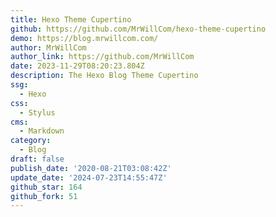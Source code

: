 ```yaml
---
title: Hexo Theme Cupertino
github: https://github.com/MrWillCom/hexo-theme-cupertino
demo: https://blog.mrwillcom.com/
author: MrWillCom
author_link: https://github.com/MrWillCom
date: 2023-11-29T08:20:23.804Z
description: The Hexo Blog Theme Cupertino
ssg:
  - Hexo
css:
  - Stylus
cms:
  - Markdown
category:
  - Blog
draft: false
publish_date: '2020-08-21T03:08:42Z'
update_date: '2024-07-23T14:55:47Z'
github_star: 164
github_fork: 51
---
```

